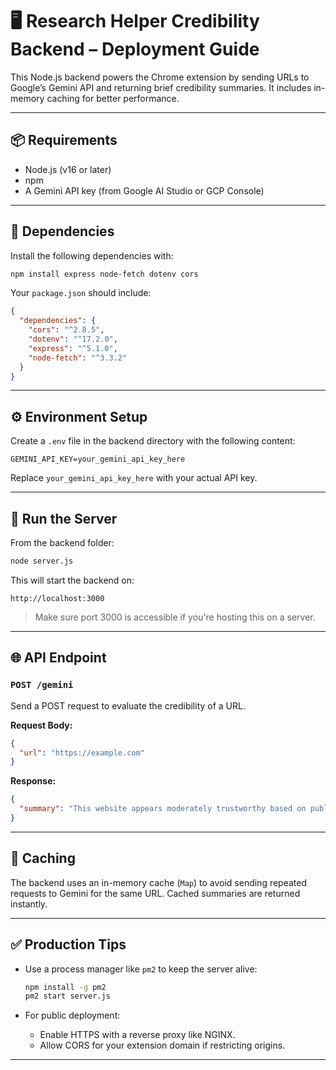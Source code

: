 # 🖥️ Research Helper Credibility Backend – Deployment Guide

This Node.js backend powers the Chrome extension by sending URLs to Google’s Gemini API and returning brief credibility summaries. It includes in-memory caching for better performance.

---

## 📦 Requirements

- Node.js (v16 or later)
- npm
- A Gemini API key (from Google AI Studio or GCP Console)

---

## 🔧 Dependencies

Install the following dependencies with:

```bash
npm install express node-fetch dotenv cors
```

Your `package.json` should include:

```json
{
  "dependencies": {
    "cors": "^2.8.5",
    "dotenv": "^17.2.0",
    "express": "^5.1.0",
    "node-fetch": "^3.3.2"
  }
}
```

---

## ⚙️ Environment Setup

Create a `.env` file in the backend directory with the following content:

```env
GEMINI_API_KEY=your_gemini_api_key_here
```

Replace `your_gemini_api_key_here` with your actual API key.

---

## 🚀 Run the Server

From the backend folder:

```bash
node server.js
```

This will start the backend on:

```
http://localhost:3000
```

> Make sure port 3000 is accessible if you're hosting this on a server.

---

## 🌐 API Endpoint

### `POST /gemini`

Send a POST request to evaluate the credibility of a URL.

**Request Body:**

```json
{
  "url": "https://example.com"
}
```

**Response:**

```json
{
  "summary": "This website appears moderately trustworthy based on public information."
}
```

---

## 🧠 Caching

The backend uses an in-memory cache (`Map`) to avoid sending repeated requests to Gemini for the same URL. Cached summaries are returned instantly.

---

## ✅ Production Tips

- Use a process manager like `pm2` to keep the server alive:

  ```bash
  npm install -g pm2
  pm2 start server.js
  ```

- For public deployment:
  - Enable HTTPS with a reverse proxy like NGINX.
  - Allow CORS for your extension domain if restricting origins.

---
